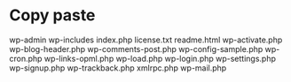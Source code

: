 # Copy paste

wp-admin
wp-includes
index.php
license.txt
readme.html
wp-activate.php
wp-blog-header.php
wp-comments-post.php
wp-config-sample.php
wp-cron.php
wp-links-opml.php
wp-load.php
wp-login.php
wp-settings.php
wp-signup.php
wp-trackback.php
xmlrpc.php
wp-mail.php